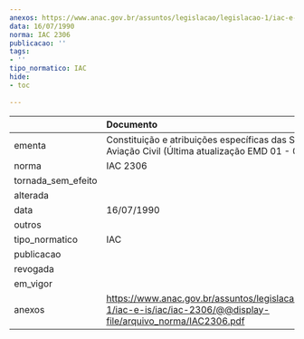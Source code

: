 ```yaml
---
anexos: https://www.anac.gov.br/assuntos/legislacao/legislacao-1/iac-e-is/iac/iac-2306/@@display-file/arquivo_norma/IAC2306.pdf
data: 16/07/1990
norma: IAC 2306
publicacao: ''
tags:
- ''
tipo_normatico: IAC
hide: 
- toc 
 
---
```


|                    | Documento                                                                                                               |
|:-------------------|:------------------------------------------------------------------------------------------------------------------------|
| ementa             | Constituição e atribuições específicas das Seções de Aviação Civil (Última atualização EMD 01 - 04/1991).               |
| norma              | IAC 2306                                                                                                                |
| tornada_sem_efeito |                                                                                                                         |
| alterada           |                                                                                                                         |
| data               | 16/07/1990                                                                                                              |
| outros             |                                                                                                                         |
| tipo_normatico     | IAC                                                                                                                     |
| publicacao         |                                                                                                                         |
| revogada           |                                                                                                                         |
| em_vigor           |                                                                                                                         |
| anexos             | https://www.anac.gov.br/assuntos/legislacao/legislacao-1/iac-e-is/iac/iac-2306/@@display-file/arquivo_norma/IAC2306.pdf |